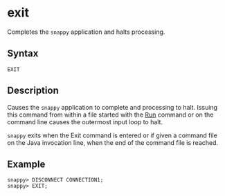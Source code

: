 # exit
Completes the `snappy` application and halts processing.

## Syntax

``` pre
EXIT
```

## Description

Causes the `snappy` application to complete and processing to halt. Issuing this command from within a file started with the [Run](run.md) command or on the command line causes the outermost input loop to halt.

`snappy` exits when the Exit command is entered or if given a command file on the Java invocation line, when the end of the command file is reached.

## Example


``` pre
snappy> DISCONNECT CONNECTION1;
snappy> EXIT;
```
